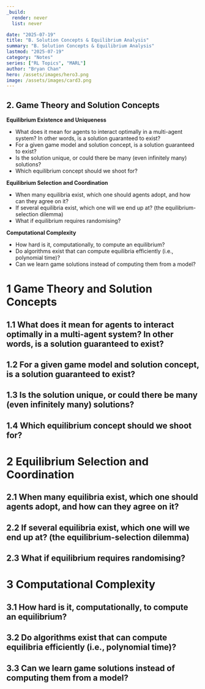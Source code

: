 ```yaml
---
_build:
  render: never
  list: never

date: "2025-07-19"
title: "B. Solution Concepts & Equilibrium Analysis"
summary: "B. Solution Concepts & Equilibrium Analysis"
lastmod: "2025-07-19"
category: "Notes"
series: ["RL Topics", "MARL"]
author: "Bryan Chan"
hero: /assets/images/hero3.png
image: /assets/images/card3.png
---
```


## 2. Game Theory and Solution Concepts

**Equilibrium Existence and Uniqueness**
- What does it mean for agents to interact optimally in a multi-agent system? In other words, is a solution guaranteed to exist?
- For a given game model and solution concept, is a solution guaranteed to exist?
- Is the solution unique, or could there be many (even infinitely many) solutions?
- Which equilibrium concept should we shoot for?

**Equilibrium Selection and Coordination**
- When many equilibria exist, which one should agents adopt, and how can they agree on it?
- If several equilibria exist, which one will we end up at? (the equilibrium-selection dilemma)
- What if equilibrium requires randomising?

**Computational Complexity**
- How hard is it, computationally, to compute an equilibrium?
- Do algorithms exist that can compute equilibria efficiently (i.e., polynomial time)?
- Can we learn game solutions instead of computing them from a model?


# 1 Game Theory and Solution Concepts

## 1.1 What does it mean for agents to interact optimally in a multi-agent system? In other words, is a solution guaranteed to exist?

## 1.2 For a given game model and solution concept, is a solution guaranteed to exist?

## 1.3 Is the solution unique, or could there be many (even infinitely many) solutions?

## 1.4 Which equilibrium concept should we shoot for?

# 2 Equilibrium Selection and Coordination

## 2.1 When many equilibria exist, which one should agents adopt, and how can they agree on it?

## 2.2 If several equilibria exist, which one will we end up at? (the equilibrium-selection dilemma)

## 2.3 What if equilibrium requires randomising?

# 3 Computational Complexity

## 3.1 How hard is it, computationally, to compute an equilibrium?

## 3.2 Do algorithms exist that can compute equilibria efficiently (i.e., polynomial time)?

## 3.3 Can we learn game solutions instead of computing them from a model?
















